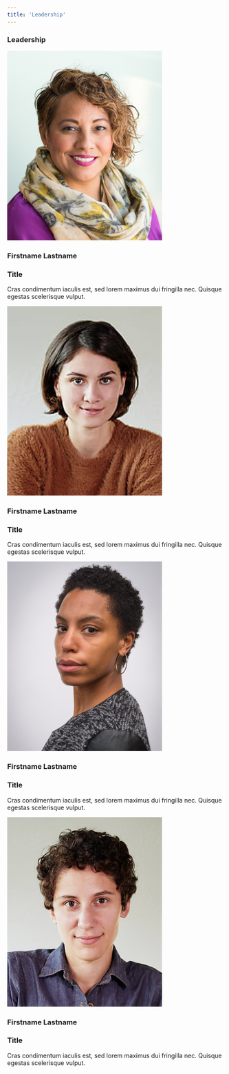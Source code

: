 ```yaml
---
title: 'Leadership'
---
```


<h3 class="divot">Leadership</h3>

<div class="people">
  <div class="person">
    <img class="-reveal" src="/user/images/person-1.jpg" alt="">
    <h3>Firstname Lastname</h3>
    <h3 class="title">Title</h3>
    <p>
      Cras condimentum iaculis est, sed lorem maximus dui fringilla nec. Quisque egestas scelerisque vulput.
    </p>
  </div>

  <div class="person">
    <img class="-reveal" src="/user/images/person-2.jpg" alt="">
    <h3>Firstname Lastname</h3>
    <h3 class="title">Title</h3>
    <p>
      Cras condimentum iaculis est, sed lorem maximus dui fringilla nec. Quisque egestas scelerisque vulput.
    </p>
  </div>

  <div class="person">
    <img class="-reveal" src="/user/images/person-3.jpg" alt="">
    <h3>Firstname Lastname</h3>
    <h3 class="title">Title</h3>
    <p>
      Cras condimentum iaculis est, sed lorem maximus dui fringilla nec. Quisque egestas scelerisque vulput.
    </p>
  </div>

  <div class="person">
    <img class="-reveal" src="/user/images/person-4.jpg" alt="">
    <h3>Firstname Lastname</h3>
    <h3 class="title">Title</h3>
    <p>
      Cras condimentum iaculis est, sed lorem maximus dui fringilla nec. Quisque egestas scelerisque vulput.
    </p>
  </div>
</div>
